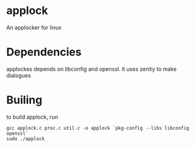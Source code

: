 # applock
An applocker for linux

# Dependencies
applockes depends on libconfig and openssl.
it uses zenity to make dialogues

# Builing 
to build applock, run 

```
gcc applock.c proc.c util.c -o applock `pkg-config --libs libconfig openssl`
sudo ./applock
```

